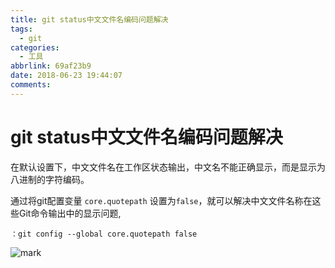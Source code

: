 ```yaml
---
title: git status中文文件名编码问题解决
tags:
  - git
categories:
  - 工具
abbrlink: 69af23b9
date: 2018-06-23 19:44:07
comments:
---
```

# git status中文文件名编码问题解决

在默认设置下，中文文件名在工作区状态输出，中文名不能正确显示，而是显示为八进制的字符编码。<!-- more -->

通过将git配置变量 `core.quotepath` 设置为`false`，就可以解决中文文件名称在这些Git命令输出中的显示问题,
```
：git config --global core.quotepath false
```

![mark](http://p3goxj4ar.bkt.clouddn.com/blog/180623/B275LHhLi8.png?imageView2/0/q/75|watermark/2/text/bXJzb29uZy5jb20=/font/5qW35L2T/fontsize/600/fill/IzAwMDAwMA==/dissolve/100/gravity/SouthEast/dx/10/dy/10)